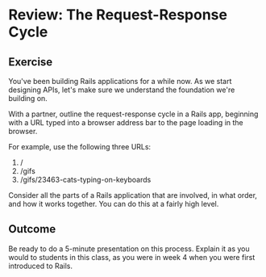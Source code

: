Review: The Request-Response Cycle
===================================

## Exercise

You've been building Rails applications for a while now. As we start designing APIs, let's make sure we understand the foundation we're building on.

With a partner, outline the request-response cycle in a Rails app, beginning with a URL typed into a browser address bar to the page loading in the browser.

For example, use the following three URLs:

1. /
2. /gifs
3. /gifs/23463-cats-typing-on-keyboards

Consider all the parts of a Rails application that are involved, in what order, and how it works together. You can do this at a fairly high level.

## Outcome

Be ready to do a 5-minute presentation on this process. Explain it as you would to students in this class, as you were in week 4 when you were first introduced to Rails.
